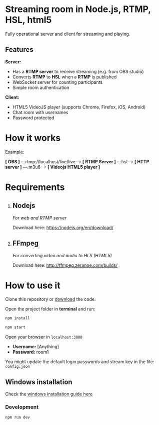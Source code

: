 # Streaming room in Node.js, RTMP, HSL, html5
Fully operational server and client for streaming and playing.

## Features
**Server:**
- Has a **RTMP server** to receive streaming (e.g. from OBS studio)
- Converts **RTMP** to **HSL** when a **RTMP** is published
- WebSocket server for counting participants
- Simple room authentication

**Client:**
- HTML5 VideoJS player (supports Chrome, Firefox, iOS, Android)
- Chat room with usernames
- Password protected

# How it works
Example:

**[ OBS ]** ––rtmp://localhost/live/live––> **[ RTMP Server ]** ––hsl––> **[ HTTP server ]** ––.m3u8––> **[ Videojs HTML5 player ]**

# Requirements
1. ## Nodejs
    *For web and RTMP server*

    Download here: https://nodejs.org/en/download/

2. ## FFmpeg
    *For converting video and audio to HLS (HTML5)*

    Download here: http://ffmpeg.zeranoe.com/builds/

# How to use it
Clone this repository or [download](https://github.com/brunnolou/streaming-room/archive/master.zip) the code.

Open the project folder in **terminal** and run:

```sh
npm install
```

```sh
npm start
```

Open your browser in `localhost:3000`

- **Username:** [Anything]
- **Password:** room1

You might update the default login passwords and stream key in the file: `config.json`

## Windows installation
Check the [windows installation guide here](https://github.com/brunnolou/streaming-room/blob/master/windows/README.md)

### Development
```sh
npm run dev
```
